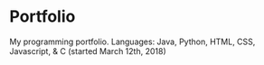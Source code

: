# Portfolio
My programming portfolio. Languages: Java, Python, HTML, CSS, Javascript, & C (started March 12th, 2018)
